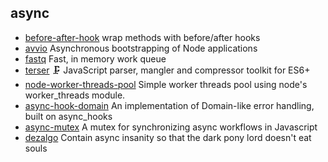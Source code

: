 ## async

- [before-after-hook](https://github.com/gr2m/before-after-hook) wrap methods with before/after hooks
- [avvio](https://github.com/fastify/avvio) Asynchronous bootstrapping of Node applications
- [fastq](https://github.com/mcollina/fastq) Fast, in memory work queue
- [terser](https://github.com/terser/terser) 🗜 JavaScript parser, mangler and compressor toolkit for ES6+
- [node-worker-threads-pool](https://github.com/SUCHMOKUO/node-worker-threads-pool) Simple worker threads pool using node's worker_threads module.
- [async-hook-domain](https://github.com/tapjs/async-hook-domain) An implementation of Domain-like error handling, built on async_hooks
- [async-mutex](https://github.com/DirtyHairy/async-mutex) A mutex for synchronizing async workflows in Javascript
- [dezalgo](https://github.com/npm/dezalgo) Contain async insanity so that the dark pony lord doesn't eat souls